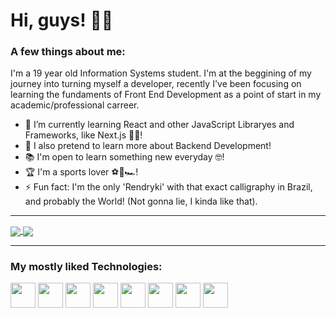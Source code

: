 # **Hi, guys!** 👋🏽

### A few things about me: 
I'm a 19 year old Information Systems student. I'm at the beggining of my journey into turning myself a developer, recently I've been focusing on learning the fundaments of Front End Development as a point of start in my academic/professional carreer. 

- 🌱 I’m currently learning React and other JavaScript Libraryes and Frameworks, like Next.js 👨‍💻!
- 📱 I also pretend to learn more about Backend Development!
- 📚 I'm open to learn something new everyday 🤓!
- 🏆 I'm a sports lover ⚽🏈🏎!
- ⚡ Fun fact: I'm the only 'Rendryki' with that exact calligraphy in Brazil, and probably the World! (Not gonna lie, I kinda like that).

---------------------------------------------------------------

<a href='https://github.com/Rendryki/github-readme-stats'> 
  <img align="center" src='https://github-readme-stats-rendryki.vercel.app/api?username=Rendryki&show_icons=true&theme=gotham' />
</a>
<a href='https://github.com/Rendryki/github-readme-stats'> 
  <img align="center" src='https://github-readme-stats-rendryki.vercel.app/api/top-langs/?username=Rendryki&langs_count=5&layout=compact&theme=gotham' />
</a>

---------------------------------------------------------------

### My mostly liked Technologies:
<div>    
  <img width='40px' src="https://cdn.jsdelivr.net/gh/devicons/devicon/icons/react/react-original.svg" />         
  <img width='40px' src="https://cdn.jsdelivr.net/gh/devicons/devicon/icons/javascript/javascript-plain.svg" />
  <img width='40px' src="https://cdn.jsdelivr.net/gh/devicons/devicon/icons/typescript/typescript-plain.svg" />        
  <img width='40px' src="https://cdn.jsdelivr.net/gh/devicons/devicon/icons/nextjs/nextjs-original.svg" />
  <img width='40px' src="https://cdn.jsdelivr.net/gh/devicons/devicon/icons/html5/html5-plain.svg" />
  <img width='40px' src="https://cdn.jsdelivr.net/gh/devicons/devicon/icons/css3/css3-plain.svg" />
  <img width='40px' src="https://cdn.jsdelivr.net/gh/devicons/devicon/icons/angularjs/angularjs-original.svg" />
  <img width='40px' src="https://cdn.jsdelivr.net/gh/devicons/devicon/icons/nodejs/nodejs-original.svg" />         
</div>     
